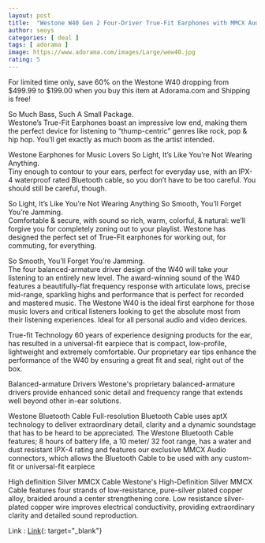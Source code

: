 ```yaml
---
layout: post
title:  "Westone W40 Gen 2 Four-Driver True-Fit Earphones with MMCX Audio and Bluetooth Cables($199/Free)"
author: seoys
categories: [ deal ]
tags: [ adorama ]
image: https://www.adorama.com/images/Large/wew40.jpg
rating: 5
---
```


 For limited time only, save 60% on the Westone W40 dropping from $499.99 to $199.00 when you buy this item at Adorama.com and Shipping is free!  


So Much Bass, Such A Small Package.  
Westone’s True-Fit Earphones boast an impressive low end, making them the perfect device for listening to “thump-centric” genres like rock, pop & hip hop. You’ll get exactly as much boom as the artist intended.  

Westone Earphones for Music Lovers
So Light, It’s Like You’re Not Wearing Anything.  
Tiny enough to contour to your ears, perfect for everyday use, with an IPX-4 waterproof rated Bluetooth cable, so you don’t have to be too careful. You should still be careful, though.  

So Light, It’s Like You’re Not Wearing Anything
So Smooth, You’ll Forget You’re Jamming.  
Comfortable & secure, with sound so rich, warm, colorful, & natural: we’ll forgive you for completely zoning out to your playlist. Westone has designed the perfect set of True-Fit earphones for working out, for commuting, for everything.  

So Smooth, You’ll Forget  You’re Jamming.  
The four balanced-armature driver design of the W40 will take your listening to an entirely new level. The award-winning sound of the W40 features a beautifully-flat frequency response with articulate lows, precise mid-range, sparkling highs and performance that is perfect for recorded and mastered music. The Westone W40 is the ideal first earphone for those music lovers and critical listeners looking to get the absolute most from their listening experiences. Ideal for all personal audio and video devices.  

True-fit Technology
60 years of experience designing products for the ear, has resulted in a universal-fit earpiece that is compact, low-profile, lightweight and extremely comfortable. Our proprietary ear tips enhance the performance of the W40 by ensuring a great fit and seal, right out of the box.  

Balanced-armature Drivers
Westone's proprietary balanced-armature drivers provide enhanced sonic detail and frequency range that extends well beyond other in-ear solutions.  

Westone Bluetooth Cable
Full-resolution Bluetooth Cable uses aptX technology to deliver extraordinary detail, clarity and a dynamic soundstage that has to be heard to be appreciated. The Westone Bluetooth Cable features; 8 hours of battery life, a 10 meter/ 32 foot range, has a water and dust resistant IPX-4 rating and features our exclusive MMCX Audio connectors, which allows the Bluetooth Cable to be used with any custom-fit or universal-fit earpiece  

High definition Silver MMCX Cable
Westone's High-Definition Silver MMCX Cable features four strands of low-resistance, pure-silver plated copper alloy, braided around a center strengthening core. Low resistance silver-plated copper wire improves electrical conductivity, providing extraordinary clarity and detailed sound reproduction.    


<!-- image : ![상품 이미지!](https://seoys.github.io/deals/assets/images/deal/2020112601.png)<br> -->
Link : [Link](https://www.adorama.com/wew40.html?emailprice=t){: target="_blank"}<br>
<!-- Clip : <strong>10% coupon</strong><br>
Code : <strong>I7EUVDS8</strong> -->

